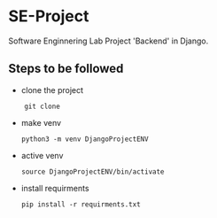 # SE-Project

Software Enginnering Lab Project 'Backend' in Django.

## Steps to be followed

- clone the project
```
    git clone
```

- make venv

  ```
  python3 -m venv DjangoProjectENV
  ```
- active venv

  ```
  source DjangoProjectENV/bin/activate
  ```
- install requirments

  ```
  pip install -r requirments.txt
  ```
